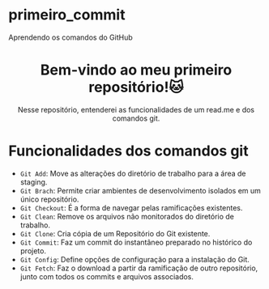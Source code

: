 # primeiro_commit
Aprendendo os comandos do GitHub
<h1 align="center">Bem-vindo ao meu primeiro repositório!🐱</h1>
<P align="center">Nesse repositório, entenderei as funcionalidades de um read.me e dos comandos git.</P>

<h1>Funcionalidades dos comandos git</h1>

- `Git Add`: Move as alterações do diretório de trabalho para a área de staging.
- `Git Brach`: Permite criar ambientes de desenvolvimento isolados em um único repositório.
- `Git Checkout`: É a forma de navegar pelas ramificações existentes.
- `Git Clean`: Remove os arquivos não monitorados do diretório de trabalho.
- `Git Clone`: Cria cópia de um Repositório do Git existente.
- `Git Commit`: Faz um commit do instantâneo preparado no histórico do projeto.
- `Git Config`: Define opções de configuração para a instalação do Git.
- `Git Fetch`: Faz o download a partir da ramificação de outro repositório, junto com todos os commits e arquivos associados.
